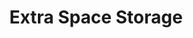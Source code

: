 ---
title: "Extra Space Storage"
url: /vancouver/extra-space-storage-northwest-139th-street/
shop: storage rental
---